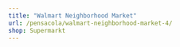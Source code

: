 ```yaml
---
title: "Walmart Neighborhood Market"
url: /pensacola/walmart-neighborhood-market-4/
shop: Supermarkt
---
```

